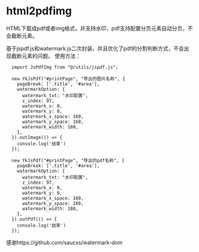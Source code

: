 # html2pdfimg
HTML下载成pdf或者img格式，并支持水印，pdf支持配置分页元素自动分页，不会截断元素。

基于jspdf.js和watermark.js二次封装，并且优化了pdf的分割判断方式，不会出现截断元素的问题。
使用方法：

      import JsPdfImg from "@/utils/jspdf.js";

      new YkJsPdf("#printPage", "导出的图片名称", {
        pageBreak: ['.title', '#area'],
        watermarkOption: {
          watermark_txt: "水印配置",
          z_index: 97,
          watermark_x: 0,
          watermark_y: 0,
          watermark_x_space: 160,
          watermark_y_space: 160,
          watermark_width: 180,
        },
      }).outImage(() => {
        console.log('结束')
      });
      
      new YkJsPdf("#printPage", "导出的pdf名称", {
        pageBreak: ['.title', '#area'],
        watermarkOption: {
          watermark_txt: "水印配置",
          z_index: 97,
          watermark_x: 0,
          watermark_y: 0,
          watermark_x_space: 160,
          watermark_y_space: 160,
          watermark_width: 180,
        },
      }).outPdf(() => {
        console.log('结束')
      });



感谢https://github.com/saucxs/watermark-dom
